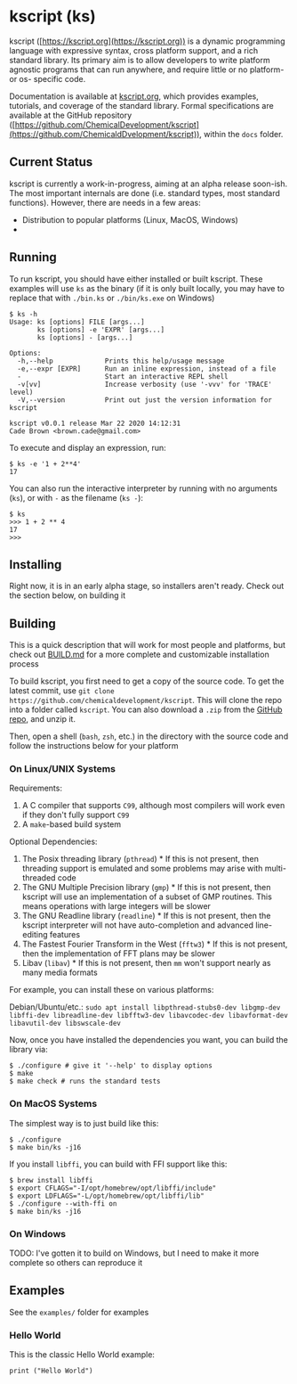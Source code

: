 # kscript (ks)

kscript ([https://kscript.org](https://kscript.org)) is a dynamic programming language with expressive syntax, cross platform support, and a rich standard library. Its primary aim is to allow developers to write platform agnostic programs that can run anywhere, and require little or no platform- or os- specific code.

Documentation is available at [kscript.org](https://kscript.org), which provides examples, tutorials, and coverage of the standard library. Formal specifications are available at the GitHub repository ([https://github.com/ChemicalDevelopment/kscript](https://github.com/ChemicaldDvelopment/kscript)), within the `docs` folder.



## Current Status

kscript is currently a work-in-progress, aiming at an alpha release soon-ish. The most important internals are done (i.e. standard types, most standard functions). However, there are needs in a few areas:

  * Distribution to popular platforms (Linux, MacOS, Windows)
  * 


## Running

To run kscript, you should have either installed or built kscript. These examples will use `ks` as the binary (if it is only built locally, you may have to replace that with `./bin.ks` or `./bin/ks.exe` on Windows)

```shell
$ ks -h
Usage: ks [options] FILE [args...]
       ks [options] -e 'EXPR' [args...]
       ks [options] - [args...]

Options:
  -h,--help             Prints this help/usage message
  -e,--expr [EXPR]      Run an inline expression, instead of a file
  -                     Start an interactive REPL shell
  -v[vv]                Increase verbosity (use '-vvv' for 'TRACE' level)
  -V,--version          Print out just the version information for kscript

kscript v0.0.1 release Mar 22 2020 14:12:31
Cade Brown <brown.cade@gmail.com>
```

To execute and display an expression, run:

```shell
$ ks -e '1 + 2**4'
17
```

You can also run the interactive interpreter by running with no arguments (`ks`), or with `-` as the filename (`ks -`):

```shell
$ ks
>>> 1 + 2 ** 4
17
>>>
```

## Installing

Right now, it is in an early alpha stage, so installers aren't ready. Check out the section below, on building it

## Building

This is a quick description that will work for most people and platforms, but check out [BUILD.md](./BUILD.md) for a more complete and customizable installation process

To build kscript, you first need to get a copy of the source code. To get the latest commit, use `git clone https://github.com/chemicaldevelopment/kscript`. This will clone the repo into a folder called `kscript`. You can also download a `.zip` from the [GitHub repo](https://github.com/chemicaldevelopment/kscript), and unzip it. 

Then, open a shell (`bash`, `zsh`, etc.) in the directory with the source code and follow the instructions below for your platform

### On Linux/UNIX Systems

Requirements:

  1. A C compiler that supports `C99`, although most compilers will work even if they don't fully support `C99`
  2. A `make`-based build system

Optional Dependencies:

  1. The Posix threading library (`pthread`)
    * If this is not present, then threading support is emulated and some problems may arise with multi-threaded code
  2. The GNU Multiple Precision library (`gmp`)
    * If this is not present, then kscript will use an implementation of a subset of GMP routines. This means operations with large integers will be slower
  3. The GNU Readline library (`readline`)
    * If this is not present, then the kscript interpreter will not have auto-completion and advanced line-editing features
  4. The Fastest Fourier Transform in the West (`fftw3`)
    * If this is not present, then the implementation of FFT plans may be slower
  5. Libav (`libav`)
    * If this is not present, then `mm` won't support nearly as many media formats


For example, you can install these on various platforms:

Debian/Ubuntu/etc.: `sudo apt install libpthread-stubs0-dev libgmp-dev libffi-dev libreadline-dev libfftw3-dev libavcodec-dev libavformat-dev libavutil-dev libswscale-dev`

Now, once you have installed the dependencies you want, you can build the library via:

```shell
$ ./configure # give it '--help' to display options
$ make
$ make check # runs the standard tests
```

### On MacOS Systems

The simplest way is to just build like this:

```shell
$ ./configure
$ make bin/ks -j16
```

If you install `libffi`, you can build with FFI support like this:

```shell
$ brew install libffi
$ export CFLAGS="-I/opt/homebrew/opt/libffi/include"
$ export LDFLAGS="-L/opt/homebrew/opt/libffi/lib"
$ ./configure --with-ffi on
$ make bin/ks -j16
```

### On Windows

TODO: I've gotten it to build on Windows, but I need to make it more complete so others can reproduce it

## Examples

See the `examples/` folder for examples

### Hello World

This is the classic Hello World example:

```ks
print ("Hello World")
```
